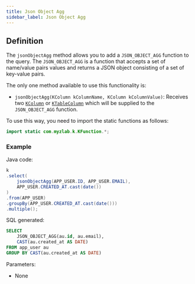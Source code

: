 ```yaml
---
title: Json Object Agg
sidebar_label: Json Object Agg
---
```


## Definition

The `jsonObjectAgg` method allows you to add a `JSON_OBJECT_AGG` function to the query. The `JSON_OBJECT_AGG` is a function that accepts a set of name/value pairs values and returns a JSON object consisting of a set of key-value pairs.

The only one method available to use this functionality is:

- `jsonObjectAgg(KColumn kColumnName, KColumn kColumnValue)`: Receives two [`KColumn`](/docs/select-statement/select/introduction#2-kcolumn) or [`KTableColumn`](/docs/select-statement/select/introduction#1-ktablecolumn) which will be supplied to the `JSON_OBJECT_AGG` function.

To use this way, you need to import the static functions as follows:

```java
import static com.myzlab.k.KFunction.*;
```

### Example

Java code:

```java
k
.select(
    jsonObjectAgg(APP_USER.ID, APP_USER.EMAIL),
    APP_USER.CREATED_AT.cast(date())
)
.from(APP_USER)
.groupBy(APP_USER.CREATED_AT.cast(date()))
.multiple();
```

SQL generated:

```sql
SELECT
    JSON_OBJECT_AGG(au.id, au.email),
    CAST(au.created_at AS DATE)
FROM app_user au
GROUP BY CAST(au.created_at AS DATE)
```

Parameters:

- None